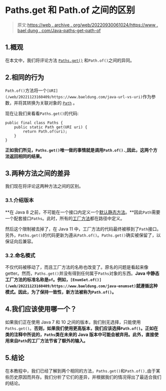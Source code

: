 # Paths.get 和 Path.of 之间的区别

> 原文:[https://web . archive . org/web/20220930061024/https://www . bael dung . com/Java-paths-get-path-of](https://web.archive.org/web/20220930061024/https://www.baeldung.com/java-paths-get-path-of)

## 1.概观

在本文中，我们将评论方法 [`Paths.get()`](/web/20221123160409/https://www.baeldung.com/java-nio-2-path#creating-a-path) 和`Path.of()`之间的异同。

## 2.相同的行为

`Path.of()`方法将一个`[URI](/web/20221123160409/https://www.baeldung.com/java-url-vs-uri)`作为参数，并将其转换为关联对象的 [`Path`](/web/20221123160409/https://www.baeldung.com/java-path-vs-file#javaniofilepath-class) 。

现在让我们来看看`Paths.get()`的代码:

```
public final class Paths {
    public static Path get(URI uri) {
        return Path.of(uri);
    }
}
```

**正如我们所见，`Paths.get()`唯一做的事情就是调用`Path.of().`,因此，这两个方法返回相同的结果。**

## 3.两种方法之间的差异

我们现在将评论这两种方法之间的区别。

### 3.1.介绍版本

**在 Java 8 之前，不可能在一个接口内定义一个[默认静态方法](/web/20221123160409/https://www.baeldung.com/java-static-default-methods)。**因此`Path`需要一个配套接口`Paths`。此时，所有的[工厂方法](/web/20221123160409/https://www.baeldung.com/creational-design-patterns#factory-method)都在路径中定义。

然后这个限制被去掉了，在 Java 11 中，工厂方法的代码最终被移到了`Path`接口。另外，`Paths.get()`的代码更新为遵从`Path.of()`。`Paths.get()`确实被保留了，以保证向后兼容。

### 3.2.命名模式

不仅代码被移动了，而且工厂方法的名称也改变了。原名的问题是看起来像 getter。然而，`Paths.get()`并没有得到任何属于`Paths`对象的东西。**Java 中静态工厂方法的标准名称是`of`。例如，`[EnumSet.of()](/web/20221123160409/https://www.baeldung.com/java-enumset)`就遵循这种模式。因此，为了保持一致性，新方法被称为`Path.of()`。**

## 4.我们应该使用哪一个？

如果我们正在使用 Java 7 和 10 之间的版本，我们别无选择，只能使用`Paths.get()`。**否则，如果我们使用更高版本，我们应该选择`Path.of()`。正如在类的注释中所说的，`Paths`类在未来的 Java 版本中可能会被弃用。此外，直接使用来自`Path`的工厂方法节省了额外的输入。**

## 5.结论

在本教程中，我们已经了解到两个相同的方法，`Paths.get()`和`Path.of(),`由于某些历史原因而共存。我们分析了它们的差异，并根据我们的情况得出了最适合我们的结论。